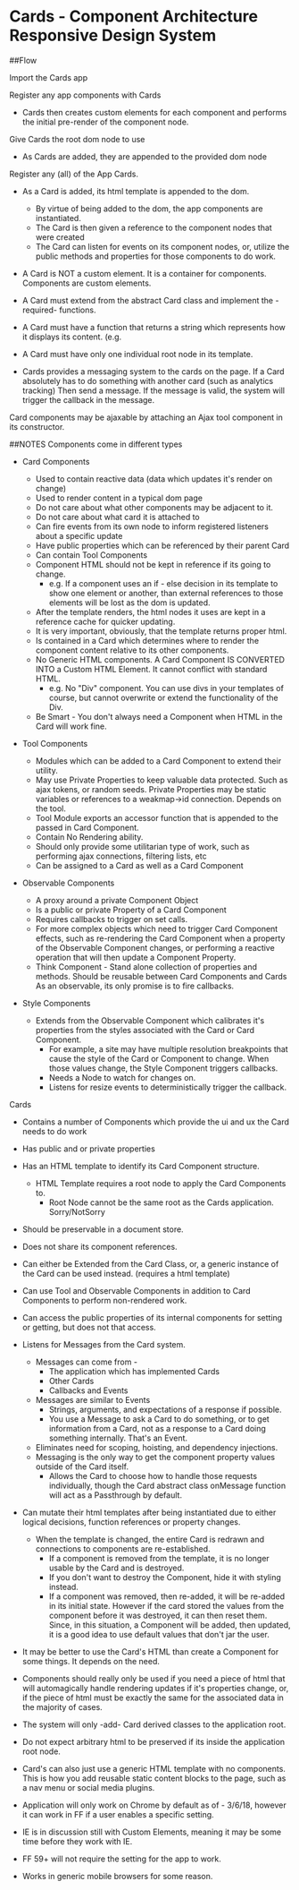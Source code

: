 # Cards - Component Architecture Responsive Design System

##Flow

 Import the Cards app

 Register any app components with Cards
  - Cards then creates custom elements for each component and performs the
      initial pre-render of the component node.

 Give Cards the root dom node to use
  - As Cards are added, they are appended to the provided dom node

 Register any (all) of the App Cards.
   - As a Card is added, its html template is appended to the dom.
     - By virtue of being added to the dom, the app components are instantiated.
     - The Card is then given a reference to the component nodes that were created
     - The Card can listen for events on its component nodes, or,
         utilize the public methods and properties for those components to do work.
 
   - A Card is NOT a custom element.  It is a container for components. Components are custom elements.
   - A Card must extend from the abstract Card class and implement the -required- functions.
   - A Card must have a function that returns a string which represents how it displays its content.
       (e.g. <div><componentA /><componentB /></div>
   - A Card must have only one individual root node in its template.
   - Cards provides a messaging system to the cards on the page.
       If a Card absolutely has to do something with another card (such as analytics tracking)
       Then send a message.  If the message is valid, the system will trigger the callback in the message.
 
 Card components may be ajaxable by attaching an Ajax tool component in its constructor.

##NOTES
  Components come in different types
   - Card Components
       - Used to contain reactive data (data which updates it's render on change)
       - Used to render content in a typical dom page
       - Do not care about what other components may be adjacent to it.
       - Do not care about what card it is attached to
       - Can fire events from its own node to inform registered listeners about a specific update
       - Have public properties which can be referenced by their parent Card
       - Can contain Tool Components
       - Component HTML should not be kept in reference if its going to change.
           - e.g. If a component uses an if - else decision in its template to show one element or another,
             than external references to those elements will be lost as the dom is updated.
       - After the template renders, the html nodes it uses are kept in a reference cache for quicker updating.
       - It is very important, obviously, that the template returns proper html.
       - Is contained in a Card which determines where to render the component content relative to its other components.
       - No Generic HTML components.  A Card Component IS CONVERTED INTO a Custom HTML Element. It cannot conflict with standard HTML.
         -  e.g. No "Div" component. You can use divs in your templates of course, but cannot overwrite or extend the functionality of the Div.
       - Be Smart - You don't always need a Component when HTML in the Card will work fine.
 
 
   - Tool Components
       - Modules which can be added to a Card Component to extend their utility.
       - May use Private Properties to keep valuable data protected.
           Such as ajax tokens, or random seeds.
           Private Properties may be static variables or references to a weakmap->id connection. Depends on the tool.
       - Tool Module exports an accessor function that is appended to the passed in Card Component.
       - Contain No Rendering ability.
       - Should only provide some utilitarian type of work, such as performing ajax connections, filtering lists, etc
       - Can be assigned to a Card as well as a Card Component
 
   - Observable Components
       - A proxy around a private Component Object
       - Is a public or private Property of a Card Component
       - Requires callbacks to trigger on set calls.
       - For more complex objects which need to trigger Card Component effects,
           such as re-rendering the Card Component when a property of the Observable Component changes,
             or performing a reactive operation that will then update a Component Property.
       - Think Component - Stand alone collection of properties and methods.
           Should be reusable between Card Components and Cards
           As an observable, its only promise is to fire callbacks.
 
   - Style Components
       - Extends from the Observable Component which calibrates it's properties from the styles associated with the Card or Card Component.
         - For example, a site may have multiple resolution breakpoints that cause the style of the Card or Component to change.
           When those values change, the Style Component triggers callbacks.
         - Needs a Node to watch for changes on.
         - Listens for resize events to deterministically trigger the callback.

  Cards
 
   - Contains a number of Components which provide the ui and ux the Card needs to do work
   - Has public and or private properties
   - Has an HTML template to identify its Card Component structure.
     - HTML Template requires a root node to apply the Card Components to.
       - Root Node cannot be the same root as the Cards application. Sorry/NotSorry
   - Should be preservable in a document store.
   - Does not share its component references.
   - Can either be Extended from the Card Class, or,
       a generic instance of the Card can be used instead. (requires a html template)
   - Can use Tool and Observable Components in addition to Card Components to perform non-rendered work.
   - Can access the public properties of its internal components for setting or getting, but does not that access.
   - Listens for Messages from the Card system.
     - Messages can come from -
       - The application which has implemented Cards
       - Other Cards
       - Callbacks and Events
     - Messages are similar to Events
       - Strings, arguments, and expectations of a response if possible.
       - You use a Message to ask a Card to do something, or to get information from a Card,
           not as a response to a Card doing something internally.  That's an Event.
     - Eliminates need for scoping, hoisting, and dependency injections.
     - Messaging is the only way to get the component property values outside of the Card itself.
       - Allows the Card to choose how to handle those requests individually,
           though the Card abstract class onMessage function will act as a Passthrough by default.
   - Can mutate their html templates after being instantiated due to either logical decisions, function references or property changes.
     - When the template is changed, the entire Card is redrawn and connections to components are re-established.
       - If a component is removed from the template, it is no longer usable by the Card and is destroyed.
       - If you don't want to destroy the Component, hide it with styling instead.
       - If a component was removed, then re-added, it will be re-added in its initial state.
           However if the card stored the values from the component before it was destroyed, it can then reset them.
           Since, in this situation, a Component will be added, then updated,
               it is a good idea to use default values that don't jar the user.
  - It may be better to use the Card's HTML than create a Component for some things. It depends on the need.
  - Components should really only be used if you need a piece of html that will
     automagically handle rendering updates if it's properties change, or,
     if the piece of html must be exactly the same for the associated data in the majority of cases.
 
  - The system will only -add- Card derived classes to the application root.
  - Do not expect arbitrary html to be preserved if its inside the application root node.
  - Card's can also just use a generic HTML template with no components.
     This is how you add reusable static content blocks to the page, such as a nav menu or social media plugins.
 
 - Application will only work on Chrome by default as of - 3/6/18, however it can work in FF if a user enables a specific setting.
 - IE is in discussion still with Custom Elements, meaning it may be some time before they work with IE.
 - FF 59+ will not require the setting for the app to work.
 - Works in generic mobile browsers for some reason.
 